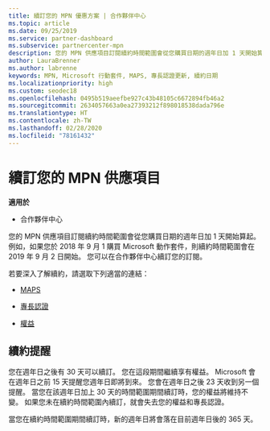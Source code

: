 ```yaml
---
title: 續訂您的 MPN 優惠方案 | 合作夥伴中心
ms.topic: article
ms.date: 09/25/2019
ms.service: partner-dashboard
ms.subservice: partnercenter-mpn
description: 您的 MPN 供應項目訂閱續約時間範圍會從您購買日期的週年日加 1 天開始算起。
author: LauraBrenner
ms.author: labrenne
keywords: MPN, Microsoft 行動套件, MAPS, 專長認證更新, 續約日期
ms.localizationpriority: high
ms.custom: seodec18
ms.openlocfilehash: 0495b519aeefbe927c43b48105c6672894fb46a2
ms.sourcegitcommit: 2634057663a0ea27393212f898018538dada796e
ms.translationtype: HT
ms.contentlocale: zh-TW
ms.lasthandoff: 02/28/2020
ms.locfileid: "78161432"
---
```

# <a name="renew-your-mpn-offers"></a>續訂您的 MPN 供應項目

**適用於**

- 合作夥伴中心

您的 MPN 供應項目訂閱續約時間範圍會從您購買日期的週年日加 1 天開始算起。 例如，如果您於 2018 年 9 月 1 購買 Microsoft 動作套件，則續約時間範圍會在 2019 年 9 月 2 日開始。 您可以在合作夥伴中心續訂您的訂閱。

若要深入了解續約，請選取下列適當的連結：

- [MAPS](mpn-get-action-pack.md)

- [專長認證](learn-about-competencies.md)

- [權益](manage-your-partner-network-benefits.md)

## <a name="renewal-reminders"></a>續約提醒

您在週年日之後有 30 天可以續訂。 您在這段期間繼續享有權益。 Microsoft 會在週年日之前 15 天提醒您週年日即將到來。 您會在週年日之後 23 天收到另一個提醒。 當您在該週年日加上 30 天的時間範圍期間續訂時，您的權益將維持不變。 如果您未在續約時間範圍內續訂，就會失去您的權益和專長認證。

當您在續約時間範圍期間續訂時，新的週年日將會落在目前週年日後的 365 天。

